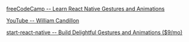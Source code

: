 [freeCodeCamp -- Learn React Native Gestures and Animations](https://www.youtube.com/watch?v=wEVjaXK4sYQ)

[YouTube -- William Candillon](https://www.youtube.com/user/wcandill)

[start-react-native -- Build Delightful Gestures and Animations ($9/mo)](https://start-react-native.dev/)